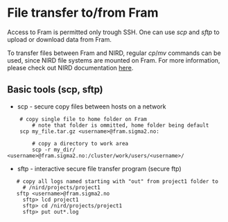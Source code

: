 # File transfer to/from Fram

Access to Fram is permitted only trough SSH.
One can use *scp* and *sftp* to upload or download data from Fram.

To transfer files between Fram and NIRD, regular *cp*/*mv* commands can be 
used, since NIRD file systems are mounted on Fram. For more information, 
please check out NIRD documentation [here](nird.md).

## Basic tools (scp, sftp)

* scp - secure copy files between hosts on a network
```
    # copy single file to home folder on Fram
		# note that folder is ommitted, home folder being default
    scp my_file.tar.gz <username>@fram.sigma2.no:

		# copy a directory to work area
		scp -r my_dir/ <username>@fram.sigma2.no:/cluster/work/users/<username>/
```

* sftp - interactive secure file transfer program (secure ftp)

```
   # copy all logs named starting with "out" from project1 folder to 
	 # /nird/projects/project1
   sftp <username>@fram.sigma2.no
	 sftp> lcd project1
	 sftp> cd /nird/projects/project1
	 sftp> put out*.log
```

